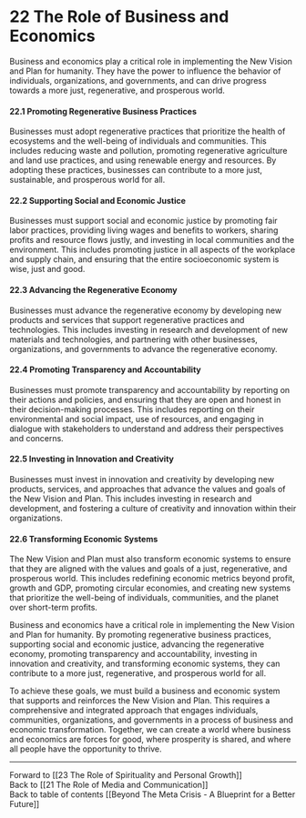 # 22 The Role of Business and Economics

Business and economics play a critical role in implementing the New Vision and Plan for humanity. They have the power to influence the behavior of individuals, organizations, and governments, and can drive progress towards a more just, regenerative, and prosperous world.

#### 22.1 Promoting Regenerative Business Practices

Businesses must adopt regenerative practices that prioritize the health of ecosystems and the well-being of individuals and communities. This includes reducing waste and pollution, promoting regenerative agriculture and land use practices, and using renewable energy and resources. By adopting these practices, businesses can contribute to a more just, sustainable, and prosperous world for all.

#### 22.2 Supporting Social and Economic Justice

Businesses must support social and economic justice by promoting fair labor practices, providing living wages and benefits to workers, sharing profits and resource flows justly, and investing in local communities and the environment. This includes promoting justice in all aspects of the workplace and supply chain, and ensuring that the entire socioeconomic system is wise, just and good. 

#### 22.3 Advancing the Regenerative Economy

Businesses must advance the regenerative economy by developing new products and services that support regenerative practices and technologies. This includes investing in research and development of new materials and technologies, and partnering with other businesses, organizations, and governments to advance the regenerative economy.

#### 22.4 Promoting Transparency and Accountability

Businesses must promote transparency and accountability by reporting on their actions and policies, and ensuring that they are open and honest in their decision-making processes. This includes reporting on their environmental and social impact, use of resources, and engaging in dialogue with stakeholders to understand and address their perspectives and concerns.

#### 22.5 Investing in Innovation and Creativity

Businesses must invest in innovation and creativity by developing new products, services, and approaches that advance the values and goals of the New Vision and Plan. This includes investing in research and development, and fostering a culture of creativity and innovation within their organizations.

#### 22.6 Transforming Economic Systems

The New Vision and Plan must also transform economic systems to ensure that they are aligned with the values and goals of a just, regenerative, and prosperous world. This includes redefining economic metrics beyond profit, growth and GDP, promoting circular economies, and creating new systems that prioritize the well-being of individuals, communities, and the planet over short-term profits.

Business and economics have a critical role in implementing the New Vision and Plan for humanity. By promoting regenerative business practices, supporting social and economic justice, advancing the regenerative economy, promoting transparency and accountability, investing in innovation and creativity, and transforming economic systems, they can contribute to a more just, regenerative, and prosperous world for all.

To achieve these goals, we must build a business and economic system that supports and reinforces the New Vision and Plan. This requires a comprehensive and integrated approach that engages individuals, communities, organizations, and governments in a process of business and economic transformation. Together, we can create a world where business and economics are forces for good, where prosperity is shared, and where all people have the opportunity to thrive.

___

Forward to [[23 The Role of Spirituality and Personal Growth]]  
Back to [[21 The Role of Media and Communication]]  
Back to table of contents [[Beyond The Meta Crisis - A Blueprint for a Better Future]] 